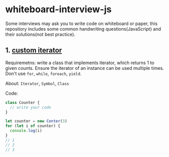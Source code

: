 # whiteboard-interview-js

Some interviews may ask you to write code on whiteboard or paper, this repository includes some common handwriting questions(JavaScript) and their solutions(not best practice).

## 1. [custom iterator](./01_custom_iterator.js)

Requiremetns: write a class that implements iterator, which returns 1 to given counts. Ensure the iterator of an instance can be used multiple times. Don't use `for`, `while`, `foreach`, `yield`.

About: `Iterator`, `Symbol`, `Class`

Code:

```js
class Counter {
  // write your code
}

let counter = new Conter(3)
for (let i of counter) {
  console.log(i)
}
// 1
// 2
// 3
```
